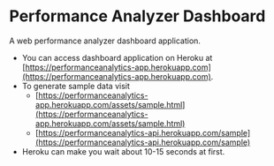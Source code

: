 # Performance Analyzer Dashboard
A web performance analyzer dashboard application.

* You can access dashboard application on Heroku at [https://performanceanalytics-app.herokuapp.com](https://performanceanalytics-app.herokuapp.com).
* To generate sample data visit   
  * [https://performanceanalytics-app.herokuapp.com/assets/sample.html](https://performanceanalytics-app.herokuapp.com/assets/sample.html)
  * [https://performanceanalytics-api.herokuapp.com/sample](https://performanceanalytics-api.herokuapp.com/sample)
* Heroku can make you wait about 10-15 seconds at first.
